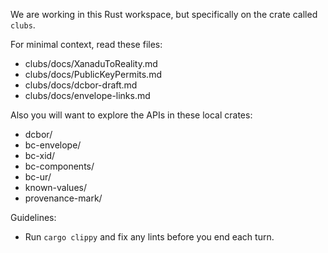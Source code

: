 We are working in this Rust workspace, but specifically on the crate called `clubs`.

For minimal context, read these files:

- clubs/docs/XanaduToReality.md
- clubs/docs/PublicKeyPermits.md
- clubs/docs/dcbor-draft.md
- clubs/docs/envelope-links.md

Also you will want to explore the APIs in these local crates:

- dcbor/
- bc-envelope/
- bc-xid/
- bc-components/
- bc-ur/
- known-values/
- provenance-mark/

Guidelines:

- Run `cargo clippy` and fix any lints before you end each turn.
